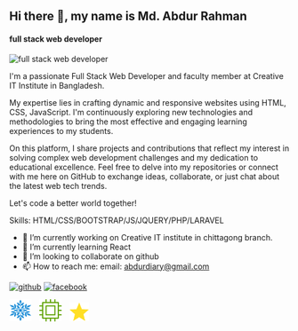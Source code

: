 ## Hi there 👋, my name is Md. Abdur Rahman
#### full stack web developer
![full stack web developer](https://i.ibb.co/wzqD4Z8/abdurdaily-git.png)

I'm a passionate Full Stack Web Developer and faculty member at Creative IT Institute in Bangladesh. 

My expertise lies in crafting dynamic and responsive websites using HTML, CSS, JavaScript. I'm continuously exploring new technologies and methodologies to bring the most effective and engaging learning experiences to my students.

On this platform, I share projects and contributions that reflect my interest in solving complex web development challenges and my dedication to educational excellence. Feel free to delve into my repositories or connect with me here on GitHub to exchange ideas, collaborate, or just chat about the latest web tech trends.

Let's code a better world together!


Skills: HTML/CSS/BOOTSTRAP/JS/JQUERY/PHP/LARAVEL

- 🔭 I’m currently working on Creative IT institute in chittagong branch.  
- 🌱 I’m currently learning React  
- 👯 I’m looking to collaborate on github 
- 📫 How to reach me: email: abdurdiary@gmail.com  


[<img src='https://cdn.jsdelivr.net/npm/simple-icons@3.0.1/icons/github.svg' alt='github' height='40'>](https://github.com/https://github.com/abdurDaily/)  [<img src='https://cdn.jsdelivr.net/npm/simple-icons@3.0.1/icons/facebook.svg' alt='facebook' height='40'>](https://www.facebook.com/https://www.facebook.com/profile.php?id=100024372049658)  

<a href='https://archiveprogram.github.com/'><img src='https://raw.githubusercontent.com/acervenky/animated-github-badges/master/assets/acbadge.gif' width='40' height='40'></a> <a href='https://docs.github.com/en/developers'><img src='https://raw.githubusercontent.com/acervenky/animated-github-badges/master/assets/devbadge.gif' width='40' height='40'></a> <a href='https://stars.github.com/'><img src='https://raw.githubusercontent.com/acervenky/animated-github-badges/master/assets/starbadge.gif' width='35' height='35'></a> 

